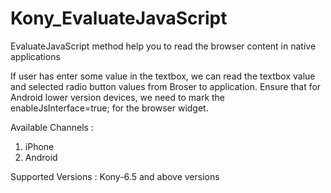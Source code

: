 # Kony_EvaluateJavaScript
EvaluateJavaScript method help you to read the browser content in native applications

If user has enter some value in the textbox, we can read the textbox value and selected radio button values from Broser to application.
Ensure that for Android lower version devices, we need to mark the enableJsInterface=true; for the browser widget.

Available Channels :
1) iPhone
2) Android

Supported Versions : Kony-6.5 and above versions
